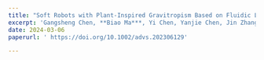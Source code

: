 ```yaml
---
title: "Soft Robots with Plant-Inspired Gravitropism Based on Fluidic Liquid Metal"
excerpt: 'Gangsheng Chen, **Biao Ma***, Yi Chen, Yanjie Chen, Jin Zhang and Hong Liu*. **Adv. Sci.**, 2024, 2306129.'
date: 2024-03-06
paperurl: ' https://doi.org/10.1002/advs.202306129'

---
```

